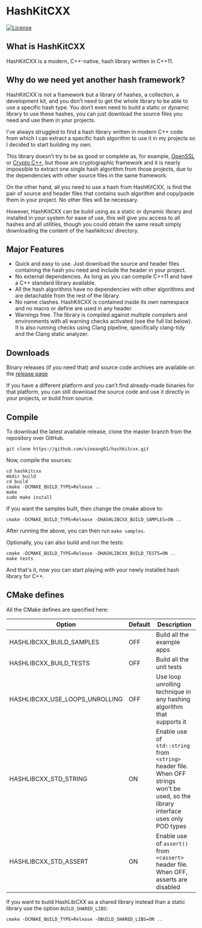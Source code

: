 # HashKitCXX

[![License](https://img.shields.io/badge/License-BSD-blue.svg)](https://github.com/Snaipe/Criterion/blob/master/LICENSE)

## What is HashKitCXX
HashKitCXX is a modern, C++-native, hash library written in C++11.

## Why do we need yet another hash framework?
HashKitCXX is not a framework but a library of hashes, a collection, a development kit, and you don’t need to get the whole library to be able to use a specific hash type. You don’t even need to build a static or dynamic library to use these hashes, you can just download the source files you need and use them in your projects.

I've always struggled to find a hash library written in modern C++ code from which I can extract a specific hash algorithm to use it in my projects so I decided to start building my own.

This library doesn’t try to be as good or complete as, for example, [OpenSSL](https://github.com/openssl/openssl) or [Crypto C++](https://github.com/weidai11/cryptopp), but those are cryptographic framework and it is nearly impossible to extract one single hash algorithm from those projects, due to the dependencies with other source files in the same framework.

On the other hand, all you need to use a hash from HashKitCXX, is find the pair of source and header files that contains such algorithm and copy/paste them in your project. No other files will be necessary.

However, HashKitCXX can be build using as a static or dynamic library and installed in your system for ease of use, this will give you access to all hashes and all utilities, though you could obtain the same result simply downloading the content of the hashkitcxx/ directory.

## Major Features
  * Quick and easy to use. Just download the source and header files containing the hash you need and include the header in your project.
  * No external dependencies. As long as you can compile C++11 and have a C++ standard library available.
  * All the hash algorithms have no dependencies with other algorithms and are detachable from the rest of the library.
  * No name clashes. HashKitCXX is contained inside its own namespace and no macro or define are used in any header.
  * Warnings free. The library is compiled against multiple compilers and environments with all warning checks activated (see the full list below). It is also running checks using Clang pipeline, specifically clang-tidy and the Clang static analyzer.

## Downloads
Binary releases (if you need that) and source code archives are available on the [release page](https://github.com/sineang01/hashlibcxx/releases)

If you have a different platform and you can’t find already-made binaries for that platform, you can still download the source code and use it directly in your projects, or build from source.

## Compile
To download the latest available release, clone the master branch from the repository over GitHub.

    git clone https://github.com/sineang01/hashkitcxx.git
	
Now, compile the sources:

    cd hashkitcxx
    mkdir build
    cd build
    cmake -DCMAKE_BUILD_TYPE=Release ..
    make
    sudo make install
	
If you want the samples built, then change the cmake above to:

    cmake -DCMAKE_BUILD_TYPE=Release -DHASHLIBCXX_BUILD_SAMPLES=ON ..
	
After running the above, you can then run `make samples`.

Optionally, you can also build and run the tests:

    cmake -DCMAKE_BUILD_TYPE=Release -DHASHLIBCXX_BUILD_TESTS=ON ..
    make tests
	
And that's it, now you can start playing with your newly installed hash library for C++.

## CMake defines

All the CMake defines are specified here:

| Option                         | Default | Description |
|--------------------------------|---------|-------------|
| HASHLIBCXX_BUILD_SAMPLES       | OFF     | Build all the example apps |
| HASHLIBCXX_BUILD_TESTS         | OFF     | Build all the unit tests |
| HASHLIBCXX_USE_LOOPS_UNROLLING | OFF     | Use loop unrolling technique in any hashing algorithm that supports it |
| HASHLIBCXX_STD_STRING          | ON      | Enable use of `std::string` from `<string>` header file. When OFF strings won't be used, so the library interface uses only POD types |
| HASHLIBCXX_STD_ASSERT          | ON      | Enable use of `assert()` from `<cassert>` header file. When OFF, asserts are disabled |

If you want to build HashLibCXX as a shared library instead than a static library use the option `BUILD_SHARED_LIBS`:

    cmake -DCMAKE_BUILD_TYPE=Release -DBUILD_SHARED_LIBS=ON ..
